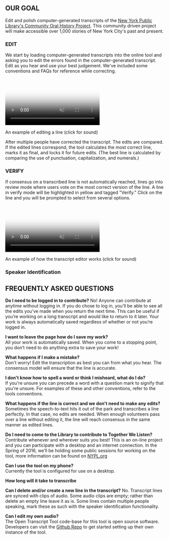 ## OUR GOAL

Edit and polish computer-generated transcripts of the [New York Public Library's Community Oral History Project](oralhistory.nypl.org). This community driven project will make accessible over 1,000 stories of New York City's past and present.


### EDIT
We start by loading computer-generated transcripts into the online tool and asking you to edit the errors found in the computer-generated transcript. Edit as you hear and use your best judgement. We've included some conventions and FAQs for reference while correcting.

<!--Yo Beefoo, can you center this video and it's caption. Also, where do we stick alt text?-->
<video src="https://s3.amazonaws.com/togetherwelisten.nypl.org/video/twl_sample.mp4" preload="auto" class="toggle-sound sample-video" autoplay loop muted poster="https://s3.amazonaws.com/togetherwelisten.nypl.org/img/twl_sample.png"></video>
<p class="caption">An example of editing a line (click for sound)</p>

After multiple people have corrected the transcript. The edits are compared. If the edited lines correspond, the tool calculates the most correct line, marks it as final, and locks it for future edits. (The best line is calculated by comparing the use of punctuation, capitalization, and numerals.)  


### VERIFY  

If consensus on a transcribed line is not automatically reached, lines go into review mode where users vote on the most correct version of the line. A line in verify mode will be highlighted in yellow and tagged "Verify." Click on the line and you will be prompted to select from several options.

<!--Replace this with clip of verify. Format + add alt text-->
<video src="https://s3.amazonaws.com/togetherwelisten.nypl.org/video/twl_sample.mp4" preload="auto" class="toggle-sound sample-video" autoplay loop muted poster="https://s3.amazonaws.com/togetherwelisten.nypl.org/img/twl_sample.png"></video>
<p class="caption">An example of how the transcript editor works (click for sound)</p>


### Speaker Identification  



## FREQUENTLY ASKED QUESTIONS  

**Do I need to be logged in to contribute?**
No! Anyone can contribute at anytime without logging in. If you do chose to log in, you’ll be able to see all the edits you’ve made when you return the next time. This can be useful if you’re working on a long transcript and would like to return to it later. Your work is always automatically saved regardless of whether or not you’re logged in.

**I want to leave the page how do I save my work?**  
All your work is automatically saved. When you come to a stopping point, you don’t need to do anything extra to save your work!

**What happens if I make a mistake?**  
Don't worry! Edit the transcription as best you can from what you hear. The consensus model will ensure that the line is accurate.

**I don't know how to spell a word or think I misheard, what do I do?**  
If you're unsure you can precede a word with a question mark to signify that you're unsure. For examples of these and other conventions, refer to the tools conventions.

**What happens if the line is correct and we don't need to make any edits?**  
Sometimes the speech-to-text hits it out of the park and transcribes a line perfectly. In that case, no edits are needed. When enough volunteers pass over a line without editing it, the line will reach consensus in the same manner as edited lines.

**Do I need to come to the Library to contribute to Together We Listen?**  
Contribute whenever and wherever suits you best! This is an on-line project and you can participate with a desktop and an internet connection. In the Spring of 2016, we’ll be holding some public sessions for working on the tool, more information can be found on [NYPL.org](nypl.org)

**Can I use the tool on my phone?**  
Currently the tool is configured for use on a desktop.

**How long will it take to transcribe**  

**Can I delete and/or create a new line in the transcript?**
No. Transcript lines are synced with clips of audio. Some audio clips are empty; rather than delete an empty line leave it as is. Some lines contain multiple people speaking, mark these as such with the speaker identification functionality.

**Can I edit my own audio?**  
The Open Transcript Tool code-base for this tool is open source software. Developers can visit the [Github Repo](https://github.com/NYPL/transcript-editor) to get started setting up their own instance of the tool.
